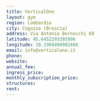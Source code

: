 ```yaml
---
title: VerticalOne
layout: gym
region: Lombardia
city: Cogozzo (Brescia)
address: Via Antonio Bernocchi 69
latitude: 45.6452293395996
longitude: 10.1960496902466
email: info@verticalone.it
phone: 
website: 
annual_fee: 
ingress_price: 
monthly_subscription_price: 
structures: 
rent: 
---
```



